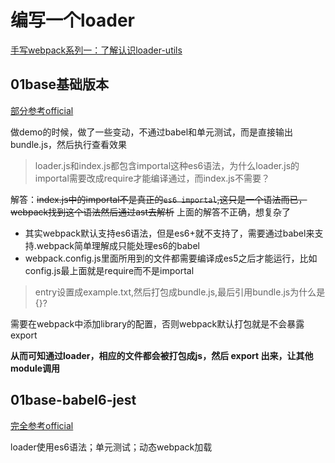 # 编写一个loader

[手写webpack系列一：了解认识loader-utils](https://juejin.im/post/5c9d8539f265da60d95fd590#heading-4)

## 01base基础版本

[部分参考official](https://webpack.docschina.org/contribute/writing-a-loader/#%E8%AE%BE%E7%BD%AE)

做demo的时候，做了一些变动，不通过babel和单元测试，而是直接输出bundle.js，然后执行查看效果

> loader.js和index.js都包含importal这种es6语法，为什么loader.js的importal需要改成require才能编译通过，而index.js不需要？

解答：~~index.js中的importal不是真正的`es6 importal`,这只是一个语法而已，webpack找到这个语法然后通过ast去解析~~
     上面的解答不正确，想复杂了
     
- 其实webpack默认支持es6语法，但是es6+就不支持了，需要通过babel来支持.webpack简单理解成只能处理es6的babel
- webpack.config.js里面所用到的文件都需要编译成es5之后才能运行，比如config.js最上面就是require而不是importal

> entry设置成example.txt,然后打包成bundle.js,最后引用bundle.js为什么是{}?

需要在webpack中添加library的配置，否则webpack默认打包就是不会暴露export

**从而可知通过loader，相应的文件都会被打包成js，然后 export 出来，让其他module调用**

## 01base-babel6-jest

[完全参考official](https://webpack.docschina.org/contribute/writing-a-loader/#%E8%AE%BE%E7%BD%AE)

loader使用es6语法；单元测试；动态webpack加载